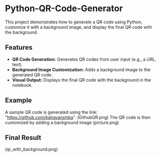 # Python-QR-Code-Generator
This project demonstrates how to generate a QR code using Python, customize it with a background image, and display the final QR code with the background.

## Features
- __QR Code Generation:__ Generates QR codes from user input (e.g., a URL, text).
- __Background Image Customization:__ Adds a background image to the generated QR code.
- __Visual Output:__ Displays the final QR code with the background in the notebook.

## Example
A sample QR code is generated using the link: "https://github.com/kalravanshika".
(GithubQR.png)
The QR code is then customized by adding a background image 
(picture.png)

## Final Result

(qr_with_background.png)
